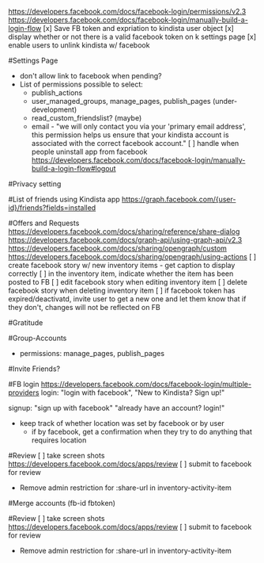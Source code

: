 https://developers.facebook.com/docs/facebook-login/permissions/v2.3
https://developers.facebook.com/docs/facebook-login/manually-build-a-login-flow
[x] Save FB token and expriation to kindista user object
[x] display whether or not there is a valid facebook token on k settings page
[x] enable users to unlink kindista w/ facebook

#Settings Page
 - don't allow link to facebook when pending?
 - List of permissions possible to select:
   - publish_actions
    - user_managed_groups, manage_pages, publish_pages (under-development)
    - read_custom_friendslist? (maybe)
    - email - "we will only contact you via your 'primary email address',
               this permission helps us ensure that your kindista account
               is associated with the correct facebook account."
 [ ] handle when people uninstall app from facebook
 https://developers.facebook.com/docs/facebook-login/manually-build-a-login-flow#logout

#Privacy setting

#List of friends using Kindista app
https://graph.facebook.com/{user-id}/friends?fields=installed

#Offers and Requests
https://developers.facebook.com/docs/sharing/reference/share-dialog
https://developers.facebook.com/docs/graph-api/using-graph-api/v2.3
https://developers.facebook.com/docs/sharing/opengraph/custom
https://developers.facebook.com/docs/sharing/opengraph/using-actions
[ ] create facebook story w/ new inventory items
    - get caption to display correctly
[ ] in the inventory item, indicate whether the item has been posted to FB
[ ] edit facebook story when editing inventory item
[ ] delete facebook story when deleting inventory item
[ ] if facebook token has expired/deactivatd, invite user to get a new one and let them know that if they don't, changes will not be reflected on FB

#Gratitude


#Group-Accounts
- permissions:
    manage_pages, publish_pages

#Invite Friends?

#FB login
https://developers.facebook.com/docs/facebook-login/multiple-providers
login: "login with facebook", "New to Kindista? Sign up!" 

signup: "sign up with facebook" "already have an account? login!"
 - keep track of whether location was set by facebook or by user
   - if by facebook, get a confirmation when they try to do anything that requires location

#Review
[ ] take screen shots
https://developers.facebook.com/docs/apps/review
[ ] submit to facebook for review

- Remove admin restriction for :share-url in inventory-activity-item


#Merge accounts (fb-id fbtoken)

#Review
[ ] take screen shots
https://developers.facebook.com/docs/apps/review
[ ] submit to facebook for review

- Remove admin restriction for :share-url in inventory-activity-item

